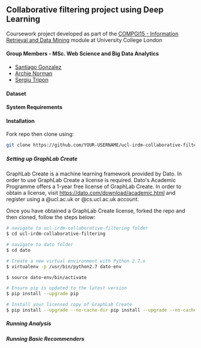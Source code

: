 
## Collaborative filtering project using Deep Learning

Coursework project developed as part of the [COMPGI15 - Information Retrieval and Data Mining](http://www.cs.ucl.ac.uk/teaching_learning/syllabus/mscml/gi15_information_retrieval_data_mining/) module at University College London

#### Group Members - MSc. Web Science and Big Data Analytics

* [Santiago Gonzalez](https://github.com/santteegt)
* [Archie Norman](https://github.com/archienorman11)
* [Sergiu Tripon](https://github.com/SergiuTripon)

#### Dataset

#### System Requirements

#### Installation

Fork repo then clone using:

```bash
git clone https://github.com/YOUR-USERNAME/ucl-irdm-collaborative-filtering
```

##### Setting up GraphLab Create

GraphLab Create is a machine learning framework provided by Dato. In order to use GraphLab Create a license is required. Dato's Academic Programme offers a 1-year free license of GraphLab Create. In order to obtain a license, visit https://dato.com/download/academic.html and register using a @ucl.ac.uk or @cs.ucl.ac.uk account.

Once you have obtained a GraphLab Create license, forked the repo and then cloned, follow the steps below:

```bash
# navigate to ucl-irdm-collaborative-filtering folder
$ cd ucl-irdm-collaborative-filtering

# navigate to dato folder
$ cd dato
```

```bash
# Create a new virtual environment with Python 2.7.x
$ virtualenv -p /usr/bin/python2.7 dato-env
```

```bash
$ source dato-env/bin/activate
```

```bash
# Ensure pip is updated to the latest version
$ pip install --upgrade pip
```

```bash
# Install your licensed copy of GraphLab Create
$ pip install --upgrade --no-cache-dir pip install --upgrade --no-cache-dir https://get.dato.com/GraphLab-Create/1.8.5/your registered email address here/your product key here/GraphLab-Create-License.tar.gz
```

##### Running Analysis

##### Running Basic Recommenders
